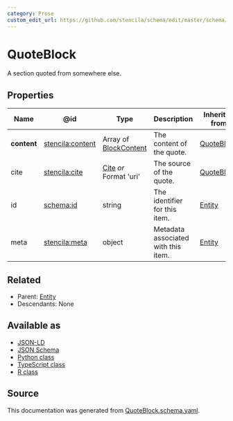 ```yaml
---
category: Prose
custom_edit_url: https://github.com/stencila/schema/edit/master/schema/QuoteBlock.schema.yaml
---
```


# QuoteBlock

A section quoted from somewhere else. 

## Properties

| Name        | @id                                                         | Type                                     | Description                         | Inherited from              |
| ----------- | ----------------------------------------------------------- | ---------------------------------------- | ----------------------------------- | --------------------------- |
| **content** | [stencila:content](https://schema.stenci.la/content.jsonld) | Array of [BlockContent](BlockContent.md) | The content of the quote.           | [QuoteBlock](QuoteBlock.md) |
| cite        | [stencila:cite](https://schema.stenci.la/cite.jsonld)       | [Cite](Cite.md) _or_ Format 'uri'        | The source of the quote.            | [QuoteBlock](QuoteBlock.md) |
| id          | [schema:id](https://schema.org/id)                          | string                                   | The identifier for this item.       | [Entity](Entity.md)         |
| meta        | [stencila:meta](https://schema.stenci.la/meta.jsonld)       | object                                   | Metadata associated with this item. | [Entity](Entity.md)         |

## Related

-   Parent: [Entity](Entity.md)
-   Descendants: None

## Available as

-   [JSON-LD](https://schema.stenci.la/QuoteBlock.jsonld)
-   [JSON Schema](https://schema.stenci.la/v1/QuoteBlock.schema.json)
-   [Python class](https://stencila.github.io/schema/py/docs/types.html#schema.types.QuoteBlock)
-   [TypeScript class](https://stencila.github.io/schema/ts/docs/interfaces/quoteblock.html)
-   [R class](https://cran.r-project.org/web/packages/stencilaschema/stencilaschema.pdf)

## Source

This documentation was generated from [QuoteBlock.schema.yaml](https://github.com/stencila/schema/blob/master/schema/QuoteBlock.schema.yaml).
